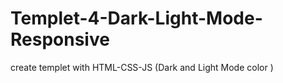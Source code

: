# Templet-4-Dark-Light-Mode-Responsive
create templet with HTML-CSS-JS (Dark and Light Mode color )
